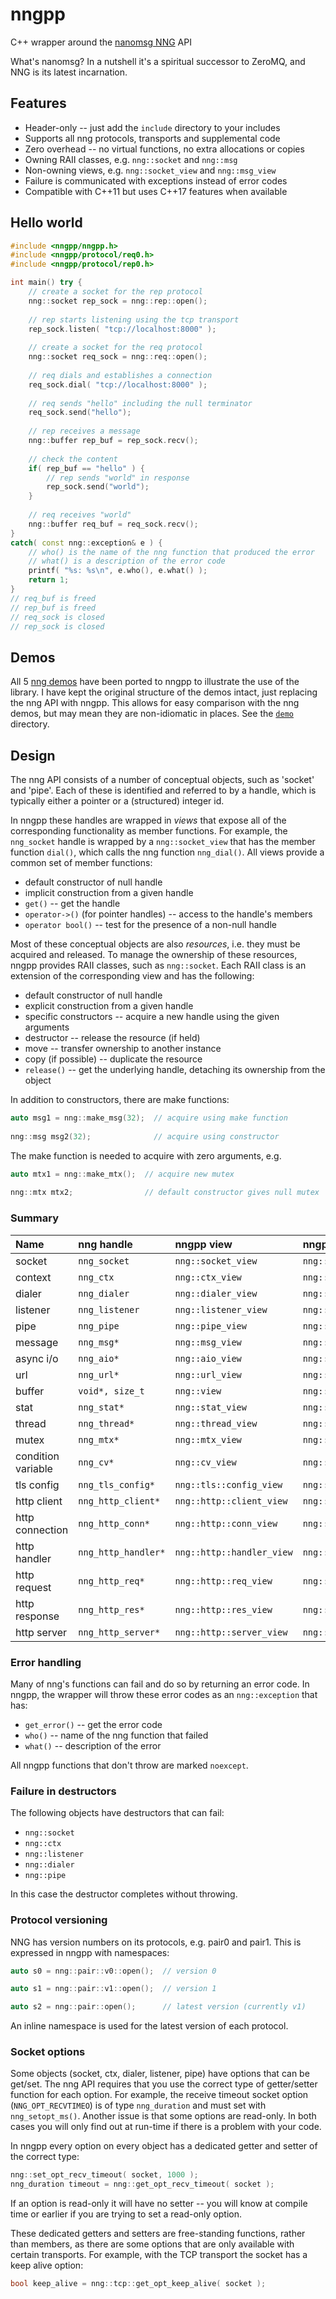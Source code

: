 # nngpp

C++ wrapper around the [nanomsg NNG](https://github.com/nanomsg/nng) API

What's nanomsg? In a nutshell it's a spiritual successor to ZeroMQ, and NNG is its latest incarnation.

## Features

* Header-only -- just add the `include` directory to your includes
* Supports all nng protocols, transports and supplemental code
* Zero overhead -- no virtual functions, no extra allocations or copies
* Owning RAII classes, e.g. `nng::socket` and `nng::msg`
* Non-owning views, e.g. `nng::socket_view` and `nng::msg_view`
* Failure is communicated with exceptions instead of error codes
* Compatible with C++11 but uses C++17 features when available

## Hello world

```cpp
#include <nngpp/nngpp.h>
#include <nngpp/protocol/req0.h>
#include <nngpp/protocol/rep0.h>

int main() try {
	// create a socket for the rep protocol
	nng::socket rep_sock = nng::rep::open();
	
	// rep starts listening using the tcp transport
	rep_sock.listen( "tcp://localhost:8000" );
	
	// create a socket for the req protocol
	nng::socket req_sock = nng::req::open();
	
	// req dials and establishes a connection
	req_sock.dial( "tcp://localhost:8000" );
	
	// req sends "hello" including the null terminator
	req_sock.send("hello");
	
	// rep receives a message
	nng::buffer rep_buf = rep_sock.recv();
	
	// check the content
	if( rep_buf == "hello" ) {
		// rep sends "world" in response
		rep_sock.send("world");
	}
	
	// req receives "world"
	nng::buffer req_buf = req_sock.recv();
}
catch( const nng::exception& e ) {
	// who() is the name of the nng function that produced the error
	// what() is a description of the error code
	printf( "%s: %s\n", e.who(), e.what() );
	return 1;
}
// req_buf is freed
// rep_buf is freed
// req_sock is closed
// rep_sock is closed
```

## Demos

All 5 [nng demos](https://github.com/nanomsg/nng/tree/master/demo) have been ported to nngpp to illustrate the use of the library.
I have kept the original structure of the demos intact, just replacing the nng API with nngpp.
This allows for easy comparison with the nng demos, but may mean they are non-idiomatic in places.
See the [`demo`](demo) directory.

## Design

The nng API consists of a number of conceptual objects, such as 'socket' and 'pipe'.
Each of these is identified and referred to by a handle, which is typically either a pointer or a (structured) integer id.

In nngpp these handles are wrapped in *views* that expose all of the corresponding functionality as member functions.
For example, the `nng_socket` handle is wrapped by a `nng::socket_view` that has the member function `dial()`, which calls the nng function `nng_dial()`.
All views provide a common set of member functions:
* default constructor of null handle
* implicit construction from a given handle
* `get()` -- get the handle
* `operator->()` (for pointer handles) -- access to the handle's members
* `operator bool()` -- test for the presence of a non-null handle

Most of these conceptual objects are also *resources*, i.e. they must be acquired and released.
To manage the ownership of these resources, nngpp provides RAII classes, such as `nng::socket`.
Each RAII class is an extension of the corresponding view and has the following:
* default constructor of null handle
* explicit construction from a given handle
* specific constructors -- acquire a new handle using the given arguments
* destructor -- release the resource (if held)
* move -- transfer ownership to another instance
* copy (if possible) -- duplicate the resource
* `release()` -- get the underlying handle, detaching its ownership from the object

In addition to constructors, there are make functions:
```cpp
auto msg1 = nng::make_msg(32);  // acquire using make function
 
nng::msg msg2(32);              // acquire using constructor
```

The make function is needed to acquire with zero arguments, e.g.
```cpp
auto mtx1 = nng::make_mtx();  // acquire new mutex
 
nng::mtx mtx2;                // default constructor gives null mutex
```

### Summary

| Name               | nng handle          | nngpp view                | nngpp RAII           |
|:-------------------|:--------------------|:--------------------------|:---------------------|
| socket             | `nng_socket`        | `nng::socket_view`        | `nng::socket`        |
| context            | `nng_ctx`           | `nng::ctx_view`           | `nng::ctx`           |
| dialer             | `nng_dialer`        | `nng::dialer_view`        | `nng::dialer`        |
| listener           | `nng_listener`      | `nng::listener_view`      | `nng::listener`      |
| pipe               | `nng_pipe`          | `nng::pipe_view`          | `nng::pipe`          |
| message            | `nng_msg*`          | `nng::msg_view`           | `nng::msg`           |
| async i/o          | `nng_aio*`          | `nng::aio_view`           | `nng::aio`           |
| url                | `nng_url*`          | `nng::url_view`           | `nng::url`           |
| buffer             | `void*, size_t`     | `nng::view`               | `nng::buffer`        |
| stat               | `nng_stat*`         | `nng::stat_view`          | `nng::stat`          |
| thread             | `nng_thread*`       | `nng::thread_view`        | `nng::thread`        |
| mutex              | `nng_mtx*`          | `nng::mtx_view`           | `nng::mtx`           |
| condition variable | `nng_cv*`           | `nng::cv_view`            | `nng::cv`            |
| tls config         | `nng_tls_config*`   | `nng::tls::config_view`   | `nng::tls::config`   |
| http client        | `nng_http_client*`  | `nng::http::client_view`  | `nng::http::client`  |
| http connection    | `nng_http_conn*`    | `nng::http::conn_view`    | `nng::http::conn`    |
| http handler       | `nng_http_handler*` | `nng::http::handler_view` | `nng::http::handler` |
| http request       | `nng_http_req*`     | `nng::http::req_view`     | `nng::http::req`     |
| http response      | `nng_http_res*`     | `nng::http::res_view`     | `nng::http::res`     |
| http server        | `nng_http_server*`  | `nng::http::server_view`  | `nng::http::server`  |

### Error handling

Many of nng's functions can fail and do so by returning an error code.
In nngpp, the wrapper will throw these error codes as an `nng::exception` that has:
* `get_error()` -- get the error code
* `who()` -- name of the nng function that failed
* `what()` -- description of the error

All nngpp functions that don't throw are marked `noexcept`.

### Failure in destructors

The following objects have destructors that can fail:
* `nng::socket`
* `nng::ctx`
* `nng::listener`
* `nng::dialer`
* `nng::pipe`

In this case the destructor completes without throwing.


### Protocol versioning

NNG has version numbers on its protocols, e.g. pair0 and pair1.
This is expressed in nngpp with namespaces:

```cpp
auto s0 = nng::pair::v0::open();  // version 0

auto s1 = nng::pair::v1::open();  // version 1

auto s2 = nng::pair::open();      // latest version (currently v1)
```

An inline namespace is used for the latest version of each protocol.

### Socket options

Some objects (socket, ctx, dialer, listener, pipe) have options that can be get/set.
The nng API requires that you use the correct type of getter/setter function for each option.
For example, the receive timeout socket option (`NNG_OPT_RECVTIMEO`) is of type `nng_duration` and must set with `nng_setopt_ms()`.
Another issue is that some options are read-only.
In both cases you will only find out at run-time if there is a problem with your code.

In nngpp every option on every object has a dedicated getter and setter of the correct type:
```cpp
nng::set_opt_recv_timeout( socket, 1000 );
nng_duration timeout = nng::get_opt_recv_timeout( socket );
```

If an option is read-only it will have no setter -- you will know at compile time or earlier if you are trying to set a read-only option.

These dedicated getters and setters are free-standing functions, rather than members, as there are some options that are only available with certain transports.
For example, with the TCP transport the socket has a keep alive option:
```cpp
bool keep_alive = nng::tcp::get_opt_keep_alive( socket );
```
